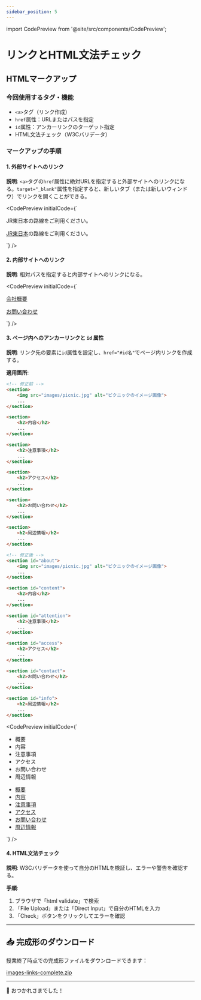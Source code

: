```yaml
---
sidebar_position: 5
---
```


import CodePreview from '@site/src/components/CodePreview';

# リンクとHTML文法チェック

## HTMLマークアップ

### 今回使用するタグ・機能

- `<a>`タグ（リンク作成）
- `href`属性：URLまたはパスを指定
- `id`属性：アンカーリンクのターゲット指定
- HTML文法チェック（W3Cバリデータ）

### マークアップの手順

#### 1. 外部サイトへのリンク

**説明**: `<a>`タグの`href`属性に絶対URLを指定すると外部サイトへのリンクになる。`target="_blank"`属性を指定すると、新しいタブ（または新しいウィンドウ）でリンクを開くことができる。

<CodePreview 
  initialCode={`<!-- 修正前 -->
<p>JR東日本の路線をご利用ください。</p>

<!-- 修正後 -->
<p><a href="https://www.jreast.co.jp/" target="_blank">JR東日本</a>の路線をご利用ください。</p>`}
/>

#### 2. 内部サイトへのリンク

**説明**: 相対パスを指定すると内部サイトへのリンクになる。  

<CodePreview 
  initialCode={`<p><a href="about.html">会社概要</a></p>
<p><a href="contact/index.html">お問い合わせ</a></p>`}
/>

#### 3. ページ内へのアンカーリンクと `id` 属性

**説明**: リンク先の要素に`id`属性を設定し、`href="#id名"`でページ内リンクを作成する。

**適用箇所**:
```html
<!-- 修正前 -->
<section>
    <img src="images/picnic.jpg" alt="ピクニックのイメージ画像">
    ...
</section>

<section>
    <h2>内容</h2>
    ...
</section>

<section>
    <h2>注意事項</h2>
    ...
</section>

<section>
    <h2>アクセス</h2>
    ...
</section>

<section>
    <h2>お問い合わせ</h2>
    ...
</section>

<section>
    <h2>周辺情報</h2>
    ...
</section>

<!-- 修正後 -->
<section id="about">
    <img src="images/picnic.jpg" alt="ピクニックのイメージ画像">
    ...
</section>

<section id="content">
    <h2>内容</h2>
    ...
</section>

<section id="attention">
    <h2>注意事項</h2>
    ...
</section>

<section id="access">
    <h2>アクセス</h2>
    ...
</section>

<section id="contact">
    <h2>お問い合わせ</h2>
    ...
</section>

<section id="info">
    <h2>周辺情報</h2>
    ...
</section>
```

<CodePreview 
  initialCode={`<!-- 修正前 -->
<ul>
    <li>概要</li>
    <li>内容</li>
    <li>注意事項</li>
    <li>アクセス</li>
    <li>お問い合わせ</li>
    <li>周辺情報</li>
</ul>

<!-- 修正後 -->
<ul>
    <li><a href="#about">概要</a></li>
    <li><a href="#content">内容</a></li>
    <li><a href="#attention">注意事項</a></li>
    <li><a href="#access">アクセス</a></li>
    <li><a href="#contact">お問い合わせ</a></li>
    <li><a href="#info">周辺情報</a></li>
</ul>`}
/>

#### 4. HTML文法チェック

**説明**: W3Cバリデータを使って自分のHTMLを検証し、エラーや警告を確認する。  

**手順**:
1. ブラウザで「html validate」で検索
2. 「File Upload」または「Direct Input」で自分のHTMLを入力
3. 「Check」ボタンをクリックしてエラーを確認  

---

## 📥 完成形のダウンロード

授業終了時点での完成形ファイルをダウンロードできます：

[images-links-complete.zip](@site/static/files/images-links-complete.zip)

---

👋 おつかれさまでした！